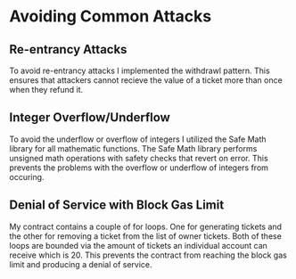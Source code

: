 # Avoiding Common Attacks

## Re-entrancy Attacks
To avoid re-entrancy attacks I implemented the withdrawl pattern. This ensures that attackers cannot recieve the value of a ticket more 
than once when they refund it.

## Integer Overflow/Underflow
To avoid the underflow or overflow of integers I utilized the Safe Math library for all mathematic functions. The Safe Math library 
performs unsigned math operations with safety checks that revert on error. This prevents the problems with the overflow or underflow of 
integers from occuring.

## Denial of Service with Block Gas Limit
My contract contains a couple of for loops. One for generating tickets and the other for removing a ticket from the list of owner tickets. 
Both of these loops are bounded via the amount of tickets an individual account can receive which is 20. This prevents the contract from reaching the block gas limit and producing a denial of service.
